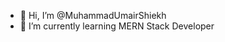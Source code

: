 - 👋 Hi, I’m @MuhammadUmairShiekh
- 🌱 I’m currently learning MERN Stack Developer 

  

<!---
MuhammadUmairShiekh/MuhammadUmairShiekh is a ✨ special ✨ repository because its `README.md` (this file) appears on your GitHub profile.
You can click the Preview link to take a look at your changes.
--->
